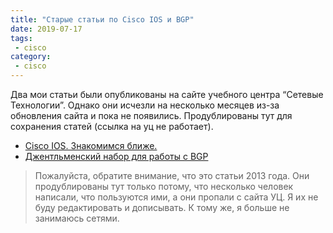 ```yaml
---
title: "Старые статьи по Cisco IOS и BGP"
date: 2019-07-17
tags:
 - cisco
category:
 - cisco
---
```


Два мои статьи были опубликованы на сайте учебного центра “Сетевые Технологии”.
Однако они исчезли на несколько месяцев из-за обновления сайта и пока не появились.
Продублированы тут для сохранения статей (ссылка на уц не работает).


* [Cisco IOS. Знакомимся ближе.](https://natenka.github.io/cisco-ios/)
* [Джентльменский набор для работы с BGP](https://natenka.github.io/bgp/)

> Пожалуйста, обратите внимание, что это статьи 2013 года. Они продублированы тут только потому, что несколько человек написали, что пользуются ими, а они пропали с сайта УЦ.
> Я их не буду редактировать и дописывать.
> К тому же, я больше не занимаюсь сетями.
